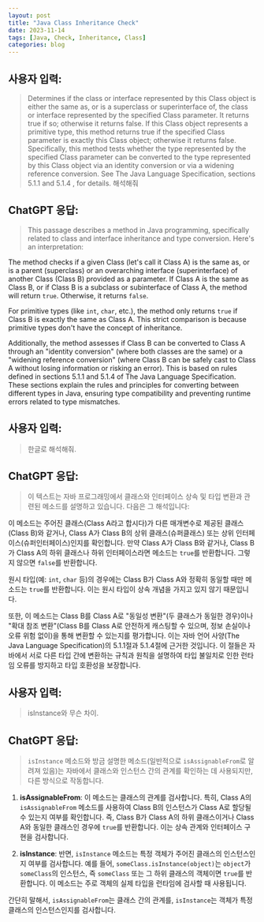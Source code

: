```yaml
---
layout: post
title: "Java Class Inheritance Check"
date: 2023-11-14
tags: [Java, Check, Inheritance, Class]
categories: blog
---
```


## 사용자 입력:
> Determines if the class or interface represented by this Class object is either the same as, or is a superclass or superinterface of, the class or interface represented by the specified Class parameter. It returns true if so; otherwise it returns false. If this Class object represents a primitive type, this method returns true if the specified Class parameter is exactly this Class object; otherwise it returns false.
Specifically, this method tests whether the type represented by the specified Class parameter can be converted to the type represented by this Class object via an identity conversion or via a widening reference conversion. See The Java Language Specification, sections 5.1.1 and 5.1.4 , for details. 해석해줘

## ChatGPT 응답:
> This passage describes a method in Java programming, specifically related to class and interface inheritance and type conversion. Here's an interpretation:

The method checks if a given Class (let's call it Class A) is the same as, or is a parent (superclass) or an overarching interface (superinterface) of another Class (Class B) provided as a parameter. If Class A is the same as Class B, or if Class B is a subclass or subinterface of Class A, the method will return `true`. Otherwise, it returns `false`.

For primitive types (like `int`, `char`, etc.), the method only returns `true` if Class B is exactly the same as Class A. This strict comparison is because primitive types don't have the concept of inheritance.

Additionally, the method assesses if Class B can be converted to Class A through an "identity conversion" (where both classes are the same) or a "widening reference conversion" (where Class B can be safely cast to Class A without losing information or risking an error). This is based on rules defined in sections 5.1.1 and 5.1.4 of The Java Language Specification. These sections explain the rules and principles for converting between different types in Java, ensuring type compatibility and preventing runtime errors related to type mismatches.

## 사용자 입력:
> 한글로 해석해줘.

## ChatGPT 응답:
> 이 텍스트는 자바 프로그래밍에서 클래스와 인터페이스 상속 및 타입 변환과 관련된 메소드를 설명하고 있습니다. 다음은 그 해석입니다:

이 메소드는 주어진 클래스(Class A라고 합시다)가 다른 매개변수로 제공된 클래스(Class B)와 같거나, Class A가 Class B의 상위 클래스(슈퍼클래스) 또는 상위 인터페이스(슈퍼인터페이스)인지를 확인합니다. 만약 Class A가 Class B와 같거나, Class B가 Class A의 하위 클래스나 하위 인터페이스라면 메소드는 `true`를 반환합니다. 그렇지 않으면 `false`를 반환합니다.

원시 타입(예: `int`, `char` 등)의 경우에는 Class B가 Class A와 정확히 동일할 때만 메소드는 `true`를 반환합니다. 이는 원시 타입이 상속 개념을 가지고 있지 않기 때문입니다.

또한, 이 메소드는 Class B를 Class A로 "동일성 변환"(두 클래스가 동일한 경우)이나 "확대 참조 변환"(Class B를 Class A로 안전하게 캐스팅할 수 있으며, 정보 손실이나 오류 위험 없이)을 통해 변환할 수 있는지를 평가합니다. 이는 자바 언어 사양(The Java Language Specification)의 5.1.1절과 5.1.4절에 근거한 것입니다. 이 절들은 자바에서 서로 다른 타입 간에 변환하는 규칙과 원칙을 설명하여 타입 불일치로 인한 런타임 오류를 방지하고 타입 호환성을 보장합니다.

## 사용자 입력:
> isInstance와 무슨 차이.

## ChatGPT 응답:
> `isInstance` 메소드와 방금 설명한 메소드(일반적으로 `isAssignableFrom`로 알려져 있음)는 자바에서 클래스와 인스턴스 간의 관계를 확인하는 데 사용되지만, 다른 방식으로 작동합니다.

1. **isAssignableFrom**: 이 메소드는 클래스의 관계를 검사합니다. 특히, Class A의 `isAssignableFrom` 메소드를 사용하여 Class B의 인스턴스가 Class A로 할당될 수 있는지 여부를 확인합니다. 즉, Class B가 Class A의 하위 클래스이거나 Class A와 동일한 클래스인 경우에 `true`를 반환합니다. 이는 상속 관계와 인터페이스 구현을 검사합니다.

2. **isInstance**: 반면, `isInstance` 메소드는 특정 객체가 주어진 클래스의 인스턴스인지 여부를 검사합니다. 예를 들어, `someClass.isInstance(object)`는 `object`가 `someClass`의 인스턴스, 즉 `someClass` 또는 그 하위 클래스의 객체이면 `true`를 반환합니다. 이 메소드는 주로 객체의 실제 타입을 런타임에 검사할 때 사용됩니다.

간단히 말해서, `isAssignableFrom`는 클래스 간의 관계를, `isInstance`는 객체가 특정 클래스의 인스턴스인지를 검사합니다.

